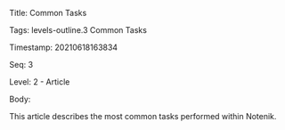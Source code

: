 Title:  Common Tasks

Tags:   levels-outline.3 Common Tasks

Timestamp: 20210618163834

Seq:    3

Level:  2 - Article

Body: 

This article describes the most common tasks performed within Notenik. 

